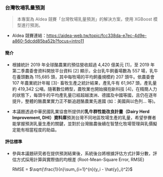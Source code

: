 ### 台灣牧場乳量預測

> 本專案為 AIdea 競賽「台灣牧場乳量預測」的解決方案，使用 XGBoost 模型進行預測。

* AIdea 競賽連結：https://aidea-web.tw/topic/fcc338da-e7ec-4d9e-a860-5dcdd85ba52b?focus=intro11

#### 簡介

* 根據統計 2019 年全球酪農業的預估營收超過 4,420 億美元 [1]，至 2019 年第二季農委會資料開放平台資料 [2] 顯示，全台乳牛飼養場數為 557 場，乳牛在養頭數為 115,685 頭，其中每牧場的平均飼養規模約 207 頭牛。依農委會 107 年農業統計年報 [3]- 畜牧生產之統計結果，產乳牛有 61,967 頭，產乳量約 419,342 公噸。隨著數位轉型，農牧業也開始擁抱新科技 [4]，在精簡人力的狀態下，每頭牛的平均產乳量已經超越澳洲、德國及中國等國，且仍在逐年提升，整體的酪農業實力正不斷追趕酪農業先進國 (如：美國與以色列… 等)。

* 本議題透過中華民國乳業協會所提供的**乳牛群性能改良計畫（Dairy Herd Improvement, DHI）資料庫**預測台灣不同地區牧場生產的乳量，希望參賽者能掌握預測乳量生產的關鍵，並對於台灣酪農後續在智慧化牧場管理與乳價擬定能有相當程度的助益。

#### 評估標準

* 參與本議題研究者在提供預測結果後，系統後台將根據評估方式計算分數，評估方式採用計算與實際值的均根差 (Root-Mean-Square Error, RMSE)

    RMSE = $\sqrt{\frac{1}{n}\sum_{i=1}^{n}(y_i - \hat{y}_i)^2}$

